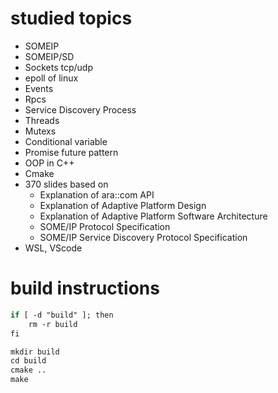 # studied topics
- SOMEIP
- SOMEIP/SD
- Sockets tcp/udp
- epoll of linux
- Events
- Rpcs
- Service Discovery Process
- Threads
- Mutexs
- Conditional variable
- Promise future pattern
- OOP in C++
- Cmake
- 370 slides based on
    - Explanation of ara::com API                                         
    - Explanation of Adaptive Platform Design                          
    - Explanation of Adaptive Platform Software Architecture 
    - SOME/IP Protocol Specification
    - SOME/IP Service Discovery Protocol Specification
- WSL, VScode

# build instructions
```cmake
if [ -d "build" ]; then
    rm -r build
fi

mkdir build
cd build
cmake ..
make
```
